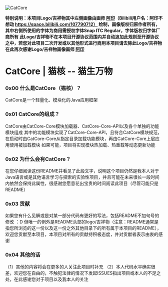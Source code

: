 ![CatCore](https://picture.hanbings.com/2021/05/01/95624cecb8944.png)

**特别说明：本项目Logo/吉祥物其中左侧画像由画师 [阿印](https://space.bilibili.com/107790712)（Bilibili用户名：阿印不想动 https://space.bilibili.com/107790712） 绘制，画像版权归原作者所有，其中右侧所使用的字体为商用需授权字体Snap ITC Regular，字体版权归字体厂商所有**
**此Logo/吉祥物不在本项目开源协议范围内并自动追加此规则至开源协议之中，若您对此项目二次开发或以其他形式进行商用本项目请去除此Logo/吉祥物**
**在此再次感谢Logo/吉祥物画像画师 [阿印](https://space.bilibili.com/107790712)**



# CatCore | 猫核 -- 猫生万物



### 0x00 什么是CatCore（猫核）？

CatCore是一个轻量化、模块化的Java应用框架



### 0x01 CatCore的组成？

CatCore由CatCore-Core模块加载器、CatCore-Core-API以及各个单独的功能模块组成
其中的功能模块实现了CatCore-Core-API，且符合CatCore模块规范，在启动时由CatCore-Core从指定目录加载功能模块，再由CatCore-Core上层应用使用被加载模块
如果可能，项目将实现模块热加载、热重载等动态更新功能



### 0x02 为什么会有CatCore？

在您仔细阅读这份README并看见了此段文字，说明这个项目仍然是我本人对于Java语言或是其他语言学习与探索的实验性项目，并且可能在未来很长一段时间内依然会保持此属性，很感谢您愿意花出宝贵的时间阅读此项目（尽管可能只是README）



### 0x03 贡献

如果您有什么见解或是对某一部分代码有更好的写法，包括README不加句号的修改 ：D 但唯一的例外是README头部的logo/吉祥物（注意：README通常是指您所浏览的这一份以及这一份之外其他目录下的所有属于本项目的README），欢迎您贡献至本项目，本项目对所有的贡献持积极态度，并对贡献者表示由衷的感谢



### 0x04 其他的话

（1）其他的内容将会在更多的人关注此项目时补充
（2）本人代码水平确实很差，欢迎您在自由的，不触犯法律的情况下发起ISSUES指出项目或本人的不足之处，在此感谢您对于项目以及我本人的关注